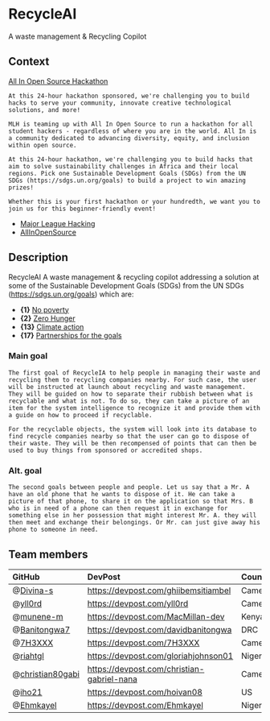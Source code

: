 # RecycleAI

A waste management & Recycling Copilot

## Context

[All In Open Source Hackathon](https://all-in-open-source-hack.devpost.com/)

    At this 24-hour hackathon sponsored, we're challenging you to build hacks to serve your community, innovate creative technological solutions, and more!

    MLH is teaming up with All In Open Source to run a hackathon for all student hackers - regardless of where you are in the world. All In is a community dedicated to advancing diversity, equity, and inclusion within open source.

    At this 24-hour hackathon, we're challenging you to build hacks that aim to solve sustainability challenges in Africa and their local regions. Pick one Sustainable Development Goals (SDGs) from the UN SDGs (https://sdgs.un.org/goals) to build a project to win amazing prizes!

    Whether this is your first hackathon or your hundredth, we want you to join us for this beginner-friendly event!

- [Major League Hacking](https://github.com/MLH)
- [AllInOpenSource](https://github.com/AllInOpenSource/All-In)

## Description

RecycleAI
A waste management & recycling copilot addressing a solution at some of the Sustainable Development Goals (SDGs) from the UN SDGs (https://sdgs.un.org/goals) which are:

- **{1}** [No poverty](https://sdgs.un.org/goals/goal1)
- **{2}** [Zero Hunger](https://sdgs.un.org/goals/goal2)
- **{13}** [Climate action](https://sdgs.un.org/goals/goal13)
- **{17}** [Partnerships for the goals](https://sdgs.un.org/goals/goal17)

### Main goal

    The first goal of RecycleIA to help people in managing their waste and recycling them to recycling companies nearby. For such case, the user will be instructed at launch about recycling and waste management. They will be guided on how to separate their rubbish between what is recyclable and what is not. To do so, they can take a picture of an item for the system intelligence to recognize it and provide them with a guide on how to proceed if recyclable.
    
    For the recyclable objects, the system will look into its database to find recycle companies nearby so that the user can go to dispose of their waste. They will be then recompensed of points that can then be used to buy things from sponsored or accredited shops.

### Alt. goal

    The second goals between people and people. Let us say that a Mr. A have an old phone that he wants to dispose of it. He can take a picture of that phone, to share it on the application so that Mrs. B who is in need of a phone can then request it in exchange for something else in her possession that might interest Mr. A. they will then meet and exchange their belongings. Or Mr. can just give away his phone to someone in need.

## Team members

| GitHub                                                 | DevPost                                    | Country  |
| :----------------------------------------------------- | :----------------------------------------- | :------- |
| @[Divina-s](https://github.com/Divina-s)               | https://devpost.com/ghiibemsitiambel       | Cameroon |
| @[yll0rd](https://github.com/yll0rd)                   | https://devpost.com/yll0rd                 | Cameroon |
| @[munene-m](https://github.com/munene-m)               | https://devpost.com/MacMillan-dev          | Kenya    |
| @[Banitongwa7](https://github.com/Banitongwa7)         | https://devpost.com/davidbanitongwa        | DRC      |
| @[7H3XXX](https://github.com/7H3XXX)                   | https://devpost.com/7H3XXX                 | Cameroon |
| @[riahtgl](https://github.com/riahtgl)                 | https://devpost.com/gloriahjohnson01       | Nigeria  |
| @[christian80gabi](https://github.com/christian80gabi) | https://devpost.com/christian-gabriel-nana | Cameroon |
| @[iho21](https://github.com/iho21)                     | https://devpost.com/hoivan08               | US       |
| @[Ehmkayel](https://github.com/Ehmkayel)               | https://devpost.com/Ehmkayel               | Nigeria  |
